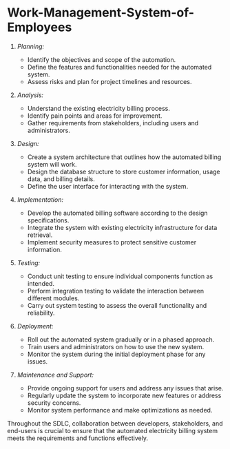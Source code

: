 # Work-Management-System-of-Employees
1. *Planning:*
   - Identify the objectives and scope of the automation.
   - Define the features and functionalities needed for the automated system.
   - Assess risks and plan for project timelines and resources.

2. *Analysis:*
   - Understand the existing electricity billing process.
   - Identify pain points and areas for improvement.
   - Gather requirements from stakeholders, including users and administrators.

3. *Design:*
   - Create a system architecture that outlines how the automated billing system will work.
   - Design the database structure to store customer information, usage data, and billing details.
   - Define the user interface for interacting with the system.

4. *Implementation:*
   - Develop the automated billing software according to the design specifications.
   - Integrate the system with existing electricity infrastructure for data retrieval.
   - Implement security measures to protect sensitive customer information.

5. *Testing:*
   - Conduct unit testing to ensure individual components function as intended.
   - Perform integration testing to validate the interaction between different modules.
   - Carry out system testing to assess the overall functionality and reliability.

6. *Deployment:*
   - Roll out the automated system gradually or in a phased approach.
   - Train users and administrators on how to use the new system.
   - Monitor the system during the initial deployment phase for any issues.

7. *Maintenance and Support:*
   - Provide ongoing support for users and address any issues that arise.
   - Regularly update the system to incorporate new features or address security concerns.
   - Monitor system performance and make optimizations as needed.

Throughout the SDLC, collaboration between developers, stakeholders, and end-users is crucial to ensure that the automated electricity billing system meets the requirements and functions effectively.
